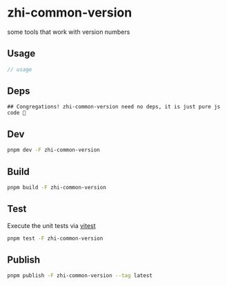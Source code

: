 # zhi-common-version

some tools that work with version numbers

## Usage

```js
// usage
```

## Deps

```
## Congregations! zhi-common-version need no deps, it is just pure js code 🎉
```

## Dev

```bash
pnpm dev -F zhi-common-version
```

## Build

```bash
pnpm build -F zhi-common-version
```

## Test

Execute the unit tests via [vitest](https://vitest.dev)

```bash
pnpm test -F zhi-common-version
```

## Publish

```bash
pnpm publish -F zhi-common-version --tag latest
```